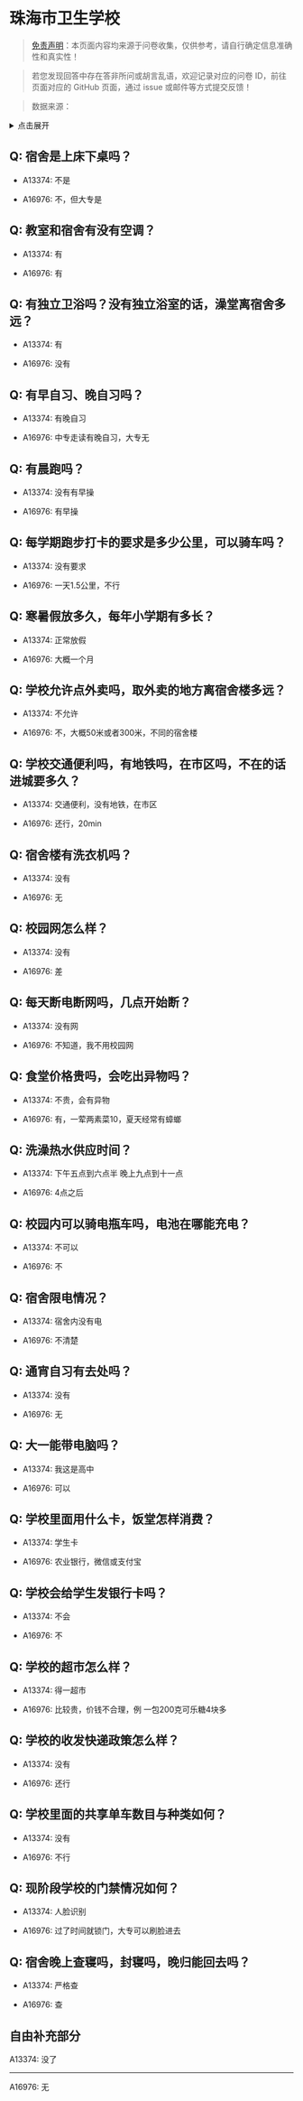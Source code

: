 # 珠海市卫生学校

> [免责声明](https://colleges.chat/#_3)：本页面内容均来源于问卷收集，仅供参考，请自行确定信息准确性和真实性！

> 若您发现回答中存在答非所问或胡言乱语，欢迎记录对应的问卷 ID，前往页面对应的 GitHub 页面，通过 issue 或邮件等方式提交反馈！

> 数据来源：

<details><summary>点击展开</summary>
<ul>
<li>A13374: 匿名 (2022 年 06 月)</li>
<li>A16976: 匿名 (2023 年 03 月)</li>
</ul>
</details>

## Q: 宿舍是上床下桌吗？

- A13374: 不是

- A16976: 不，但大专是

## Q: 教室和宿舍有没有空调？

- A13374: 有

- A16976: 有

## Q: 有独立卫浴吗？没有独立浴室的话，澡堂离宿舍多远？

- A13374: 有

- A16976: 没有

## Q: 有早自习、晚自习吗？

- A13374: 有晚自习

- A16976: 中专走读有晚自习，大专无

## Q: 有晨跑吗？

- A13374: 没有有早操

- A16976: 有早操

## Q: 每学期跑步打卡的要求是多少公里，可以骑车吗？

- A13374: 没有要求

- A16976: 一天1.5公里，不行

## Q: 寒暑假放多久，每年小学期有多长？

- A13374: 正常放假

- A16976: 大概一个月

## Q: 学校允许点外卖吗，取外卖的地方离宿舍楼多远？

- A13374: 不允许

- A16976: 不，大概50米或者300米，不同的宿舍楼

## Q: 学校交通便利吗，有地铁吗，在市区吗，不在的话进城要多久？

- A13374: 交通便利，没有地铁，在市区

- A16976: 还行，20min

## Q: 宿舍楼有洗衣机吗？

- A13374: 没有

- A16976: 无

## Q: 校园网怎么样？

- A13374: 没有

- A16976: 差

## Q: 每天断电断网吗，几点开始断？

- A13374: 没有网

- A16976: 不知道，我不用校园网

## Q: 食堂价格贵吗，会吃出异物吗？

- A13374: 不贵，会有异物

- A16976: 有，一荤两素菜10，夏天经常有蟑螂

## Q: 洗澡热水供应时间？

- A13374: 下午五点到六点半 晚上九点到十一点

- A16976: 4点之后

## Q: 校园内可以骑电瓶车吗，电池在哪能充电？

- A13374: 不可以

- A16976: 不

## Q: 宿舍限电情况？

- A13374: 宿舍内没有电

- A16976: 不清楚

## Q: 通宵自习有去处吗？

- A13374: 没有

- A16976: 无

## Q: 大一能带电脑吗？

- A13374: 我这是高中

- A16976: 可以

## Q: 学校里面用什么卡，饭堂怎样消费？

- A13374: 学生卡

- A16976: 农业银行，微信或支付宝

## Q: 学校会给学生发银行卡吗？

- A13374: 不会

- A16976: 不

## Q: 学校的超市怎么样？

- A13374: 得一超市

- A16976: 比较贵，价钱不合理，例  一包200克可乐糖4块多

## Q: 学校的收发快递政策怎么样？

- A13374: 没有

- A16976: 还行

## Q: 学校里面的共享单车数目与种类如何？

- A13374: 没有

- A16976: 不行

## Q: 现阶段学校的门禁情况如何？

- A13374: 人脸识别

- A16976: 过了时间就锁门，大专可以刷脸进去

## Q: 宿舍晚上查寝吗，封寝吗，晚归能回去吗？

- A13374: 严格查

- A16976: 查

## 自由补充部分

A13374: 没了

***

A16976: 无